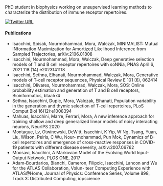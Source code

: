 PhD student in biophysics working on unsupervised learning methods to characterize the distribution of immune receptor repertoires.

[![Twitter URL](https://img.shields.io/twitter/url/https/twitter.com/bukotsunikki.svg?style=social&label=Follow%20%40giulioisacchini)](https://twitter.com/giulioisacchini)
#### Publications
* Isacchini, Spisak, Nourmohammad, Mora, Walczak, MINIMALIST: Mutual INformatIon Maximization for Amortized Likelihood Inference from Sampled Trajectories, 	arXiv:2106.01808
* Isacchini, Nourmohammad, Mora, Walczak, Deep generative selection models of T and B cell receptor repertoires with soNNia, PNAS April 6, 2021 118 (14) e2023141118
* Isacchini, Sethna, Elhanati, Nourmohammad, Walczak, Mora, Generative models of T-cell receptor sequences, Physical Review E 101 (6), 062414
* Isacchini, Olivares, Nourmohammad, Walczak, Mora, SOS: Online probability estimation and generation of T and B cell receptors, Bioinformatics, btaa574
* Sethna, Isacchini, Dupic, Mora, Walczak, Elhanati, Population variability in the generation and thymic selection of T-cell repertoires, PLoS Comput Biol 16(12):e1008394
* Mahuas, Isacchini, Marre, Ferrari, Mora, A new inference approach for training shallow and deep generalized linear models of noisy interacting neurons, NeurIPS 2020
* Montague, Lv, Otwinowski, DeWitt, Isacchini, K Yip, W Ng, Tsang, Yuan, Liu, Wilson, Peiris, C Wu, Nour- mohammad, Pun Mok, Dynamics of B-cell repertoires and emergence of cross-reactive responses in COVID-19 patients with different disease severity, arXiv:2007.06762
* Moosavi, Isacchini, A Markovian Model of the Evolving World Input-Output Network, PLOS ONE, 2017
* Adam-Bourdarios, Bianchi, Cameron, Filipcic, Isacchini, Lancon and Wu for the ATLAS Collaboration, Volun- teer Computing Experience with ATLAS@Home, Journal of Physics: Conference Series, Volume 898, Track 3: Distributed Computing, iopscience
